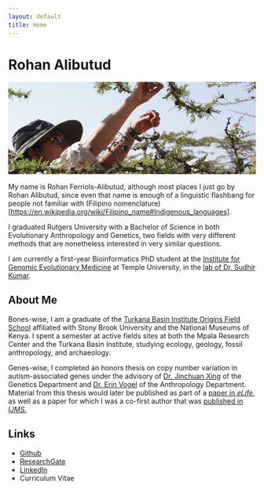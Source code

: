 ```yaml
---
layout: default
title: Home
---
```


# Rohan Alibutud

![PageBanner](/PageBanner.png)

My name is Rohan Ferriols-Alibutud, although most places I just go by Rohan Alibutud, since even that name is enough of a linguistic flashbang for people not familiar with (Filipino nomenclature)[https://en.wikipedia.org/wiki/Filipino_name#Indigenous_languages].

I graduated Rutgers University with a Bachelor of Science in both Evolutionary Anthropology and Genetics, two fields with very different methods that are nonetheless interested in very similar questions. 

I am currently a first-year Bioinformatics PhD student at the [Institute for Genomic Evolutionary Medicine](https://igem.temple.edu/) at Temple University, in the [lab of Dr. Sudhir Kumar](https://kumarlab.net/home). 

## About Me

Bones-wise, I am a graduate of the [Turkana Basin Institute Origins Field School](https://www.turkanabasin.org/fieldschool/) affiliated with Stony Brook University and the National Museums of Kenya. I spent a semester at active fields sites at both the Mpala Research Center and the Turkana Basin Institute, studying ecology, geology, fossil anthropology, and archaeology.

Genes-wise, I completed an honors thesis on copy number variation in autism-associated genes under the advisory of [Dr. Jinchuan Xing](https://xinglab.genetics.rutgers.edu/) of the Genetics Department and [Dr. Erin Vogel](https://evolution.rutgers.edu/people/ches-faculty/ches-faculty-member/74-ches-faculty/118-erin-r-vogel) of the Anthropology Department. Material from this thesis would later be published as part of a [paper in *eLife*](https://elifesciences.org/articles/82809), as well as a paper for which I was a co-first author that was [published in *IJMS.*](https://www.mdpi.com/1422-0067/24/17/13248)

## Links

* [Github](https://github.com/RohanAlibutud)
* [ResearchGate](https://www.researchgate.net/profile/Rohan-Alibutud)
* [LinkedIn](https://www.linkedin.com/in/rohan-alibutud-2259b2104)
* Curriculum Vitae
